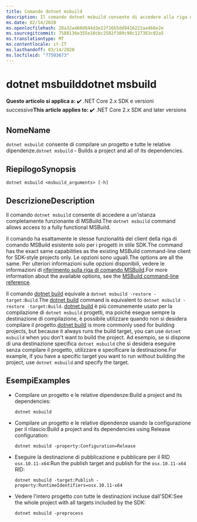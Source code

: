 ```yaml
---
title: Comando dotnet msbuild
description: Il comando dotnet msbuild consente di accedere alla riga di comando di MSBuild.
ms.date: 02/14/2020
ms.openlocfilehash: 28a32a460d644d3e22f16b5dd9416222ae466e2e
ms.sourcegitcommit: 7588136e355e10cbc2582f389c90c127363c02a5
ms.translationtype: MT
ms.contentlocale: it-IT
ms.lasthandoff: 03/14/2020
ms.locfileid: "77503673"
---
```

# <a name="dotnet-msbuild"></a><span data-ttu-id="edd6f-103">dotnet msbuild</span><span class="sxs-lookup"><span data-stu-id="edd6f-103">dotnet msbuild</span></span>

<span data-ttu-id="edd6f-104">**Questo articolo si applica a:** ✔️ .NET Core 2.x SDK e versioni successive</span><span class="sxs-lookup"><span data-stu-id="edd6f-104">**This article applies to:** ✔️ .NET Core 2.x SDK and later versions</span></span>

## <a name="name"></a><span data-ttu-id="edd6f-105">Nome</span><span class="sxs-lookup"><span data-stu-id="edd6f-105">Name</span></span>

<span data-ttu-id="edd6f-106">`dotnet msbuild`: consente di compilare un progetto e tutte le relative dipendenze.</span><span class="sxs-lookup"><span data-stu-id="edd6f-106">`dotnet msbuild` - Builds a project and all of its dependencies.</span></span>

## <a name="synopsis"></a><span data-ttu-id="edd6f-107">Riepilogo</span><span class="sxs-lookup"><span data-stu-id="edd6f-107">Synopsis</span></span>

`dotnet msbuild <msbuild_arguments> [-h]`

## <a name="description"></a><span data-ttu-id="edd6f-108">Descrizione</span><span class="sxs-lookup"><span data-stu-id="edd6f-108">Description</span></span>

<span data-ttu-id="edd6f-109">Il comando `dotnet msbuild` consente di accedere a un'istanza completamente funzionante di MSBuild.</span><span class="sxs-lookup"><span data-stu-id="edd6f-109">The `dotnet msbuild` command allows access to a fully functional MSBuild.</span></span>

<span data-ttu-id="edd6f-110">Il comando ha esattamente le stesse funzionalità del client della riga di comando MSBuild esistente solo per i progetti in stile SDK.</span><span class="sxs-lookup"><span data-stu-id="edd6f-110">The command has the exact same capabilities as the existing MSBuild command-line client for SDK-style projects only.</span></span> <span data-ttu-id="edd6f-111">Le opzioni sono uguali.</span><span class="sxs-lookup"><span data-stu-id="edd6f-111">The options are all the same.</span></span> <span data-ttu-id="edd6f-112">Per ulteriori informazioni sulle opzioni disponibili, vedere le informazioni di [riferimento sulla riga di comando MSBuild](/visualstudio/msbuild/msbuild-command-line-reference).</span><span class="sxs-lookup"><span data-stu-id="edd6f-112">For more information about the available options, see the [MSBuild command-line reference](/visualstudio/msbuild/msbuild-command-line-reference).</span></span>

<span data-ttu-id="edd6f-113">Il comando [dotnet build](dotnet-build.md) equivale a `dotnet msbuild -restore -target:Build`.</span><span class="sxs-lookup"><span data-stu-id="edd6f-113">The [dotnet build](dotnet-build.md) command is equivalent to `dotnet msbuild -restore -target:Build`.</span></span> <span data-ttu-id="edd6f-114">[dotnet build](dotnet-build.md) è più comunemente usato per la compilazione di `dotnet msbuild` progetti, ma poiché esegue sempre la destinazione di compilazione, è possibile utilizzare quando non si desidera compilare il progetto.</span><span class="sxs-lookup"><span data-stu-id="edd6f-114">[dotnet build](dotnet-build.md) is more commonly used for building projects, but because it always runs the build target, you can use `dotnet msbuild` when you don't want to build the project.</span></span> <span data-ttu-id="edd6f-115">Ad esempio, se si dispone di una destinazione specifica `dotnet msbuild` che si desidera eseguire senza compilare il progetto, utilizzare e specificare la destinazione.</span><span class="sxs-lookup"><span data-stu-id="edd6f-115">For example, if you have a specific target you want to run without building the project, use `dotnet msbuild` and specify the target.</span></span>

## <a name="examples"></a><span data-ttu-id="edd6f-116">Esempi</span><span class="sxs-lookup"><span data-stu-id="edd6f-116">Examples</span></span>

- <span data-ttu-id="edd6f-117">Compilare un progetto e le relative dipendenze:</span><span class="sxs-lookup"><span data-stu-id="edd6f-117">Build a project and its dependencies:</span></span>

  ```dotnetcli
  dotnet msbuild
  ```

- <span data-ttu-id="edd6f-118">Compilare un progetto e le relative dipendenze usando la configurazione per il rilascio:</span><span class="sxs-lookup"><span data-stu-id="edd6f-118">Build a project and its dependencies using Release configuration:</span></span>

  ```dotnetcli
  dotnet msbuild -property:Configuration=Release
  ```

- <span data-ttu-id="edd6f-119">Eseguire la destinazione di pubblicazione e pubblicare per il RID `osx.10.11-x64`:</span><span class="sxs-lookup"><span data-stu-id="edd6f-119">Run the publish target and publish for the `osx.10.11-x64` RID:</span></span>

  ```dotnetcli
  dotnet msbuild -target:Publish -property:RuntimeIdentifiers=osx.10.11-x64
  ```

- <span data-ttu-id="edd6f-120">Vedere l'intero progetto con tutte le destinazioni incluse dall'SDK:</span><span class="sxs-lookup"><span data-stu-id="edd6f-120">See the whole project with all targets included by the SDK:</span></span>

  ```dotnetcli
  dotnet msbuild -preprocess
  ```
